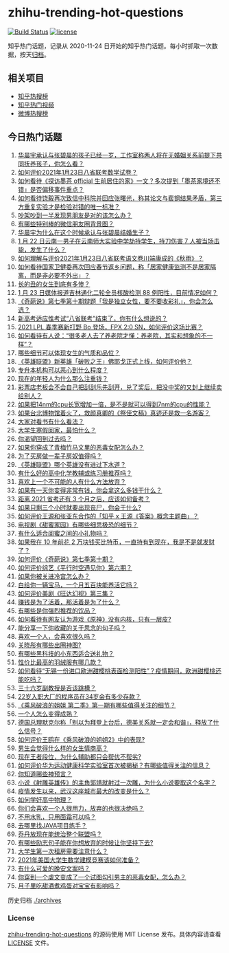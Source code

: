 # zhihu-trending-hot-questions

[![Build Status](https://github.com/justjavac/zhihu-trending-hot-questions/workflows/ci/badge.svg?branch=master)](https://github.com/justjavac/zhihu-trending-hot-questions/actions)
[![license](https://img.shields.io/github/license/justjavac/zhihu-trending-hot-questions)](https://github.com/justjavac/zhihu-trending-hot-questions/blob/master/LICENSE)

知乎热门话题，记录从 2020-11-24 日开始的知乎热门话题。每小时抓取一次数据，按天[归档](./archives)。

## 相关项目

- [知乎热搜榜](https://github.com/justjavac/zhihu-trending-top-search)
- [知乎热门视频](https://github.com/justjavac/zhihu-trending-hot-video)
- [微博热搜榜](https://github.com/justjavac/weibo-trending-hot-search)

## 今日热门话题

<!-- BEGIN -->
<!-- 最后更新时间 Sun Jan 24 2021 07:24:25 GMT+0800 (CST) -->
1. [华晨宇承认与张碧晨的孩子已经一岁，工作室称两人将在无婚姻关系前提下共同抚养孩子，你怎么看？](https://www.zhihu.com/question/440533019)
1. [如何评价2021年1月23日八省联考数学试卷？](https://www.zhihu.com/question/440792065)
1. [如何看待《探访墨茶 official 生前居住的家》一文？多次提到「墨茶家境还不错」是否偏移事件重点？](https://www.zhihu.com/question/440725655)
1. [如何看待饶毅再次致信中科院并回应张曙光，称其论文与裴钢结果矛盾，第三方重复实验才是检验对错的唯一标准？](https://www.zhihu.com/question/440814381)
1. [吵架吵到一半发现男朋友是对的该怎么办？](https://www.zhihu.com/question/422596620)
1. [有哪些特别棒的微信朋友圈背景图？](https://www.zhihu.com/question/337853063)
1. [华晨宇为什么在这个时候承认与张碧晨结婚生子？](https://www.zhihu.com/question/440655743)
1. [1 月 22 日云南一男子在云南师大实验中学劫持学生，持刀伤害 7 人被当场击毙，发生了什么？](https://www.zhihu.com/question/440668867)
1. [如何理解与评价2021年1月23日八省联考语文卷川端康成的《秋雨》？](https://www.zhihu.com/question/440762695)
1. [如何看待国家卫健委再次回应春节返乡问题，称「居家健康监测不是居家隔离，而是非必要不外出」？](https://www.zhihu.com/question/440769081)
1. [长的丑的女生到底有多惨？](https://www.zhihu.com/question/352979580)
1. [1 月 23 日媒体报道吉林通化二轮全员核酸检测 88 例阳性，目前情况如何？](https://www.zhihu.com/question/440793151)
1. [《奇葩说》第七季第十期辩题「我是独立女性，要不要收彩礼」，你会怎么选？](https://www.zhihu.com/question/440833162)
1. [新高考适应性考试“八省联考”结束了，你有什么想说的？](https://www.zhihu.com/question/440749790)
1. [2021 LPL 春季赛新打野 Bo 登场，FPX 2:0 SN，如何评价这场比赛？](https://www.zhihu.com/question/440817019)
1. [如何看待有人说：“很多老人去了养老院才懂：养老院，其实和想象的不一样”？](https://www.zhihu.com/question/440467400)
1. [哪些细节可以体现女生的气质和品位？](https://www.zhihu.com/question/24780989)
1. [《英雄联盟》新英雄「破败之王」佛耶戈正式上线，如何评价他？](https://www.zhihu.com/question/440596499)
1. [专升本机构可以恶心到什么程度？](https://www.zhihu.com/question/400116979)
1. [现在的年轻人为什么那么注重钱？](https://www.zhihu.com/question/440570935)
1. [彩票店老板会不会自己把刮刮乐先刮开，兑了奖后，把没中奖的又封上继续卖给别人？](https://www.zhihu.com/question/438582179)
1. [如果把14nm的cpu长宽增加一倍，是不是就可以得到7nm的cpu的性能？](https://www.zhihu.com/question/432566248)
1. [如果台北博物馆着火了，救颜真卿的《祭侄文稿》真迹还是救一名游客？](https://www.zhihu.com/question/440177008)
1. [大家对看书有什么看法？](https://www.zhihu.com/question/438065523)
1. [大学生寒假回家，最怕什么？](https://www.zhihu.com/question/439088772)
1. [你渴望回到过去吗？](https://www.zhihu.com/question/439257862)
1. [如果你穿成了青梅竹马文里的恶毒女配怎么办？](https://www.zhihu.com/question/397987454)
1. [为了买房做一辈子房奴值得吗？](https://www.zhihu.com/question/420453128)
1. [《英雄联盟》哪个英雄没有进过下水道？](https://www.zhihu.com/question/438823263)
1. [有什么好的高中化学教辅或练习册推荐吗？](https://www.zhihu.com/question/435822087)
1. [喜欢上一个不可能的人有什么方法放弃？](https://www.zhihu.com/question/437379179)
1. [如果有一天你变得非常有钱，你会拿这么多钱干什么？](https://www.zhihu.com/question/437410410)
1. [距离 2021 省考还有 3 个月之后，应该如何备考？](https://www.zhihu.com/question/437712149)
1. [如果只剩三个小时就要出现丧尸，你会干什么?](https://www.zhihu.com/question/370509834)
1. [如何评价王源和张亚东合作的「知乎 x 王源《答案》概念主题曲」？](https://www.zhihu.com/question/440768515)
1. [电视剧《甜蜜家园》有哪些细思极恐的细节？](https://www.zhihu.com/question/435369430)
1. [有什么适合闺蜜之间的小礼物吗？](https://www.zhihu.com/question/376166947)
1. [如果我在 10 年前花 2 万块钱买比特币，一直持有到现在，我是不是就发财了？](https://www.zhihu.com/question/439136003)
1. [如何评价《奇葩说》第七季第十期？](https://www.zhihu.com/question/440825802)
1. [如何评价综艺《平行时空遇见你》第六期？](https://www.zhihu.com/question/440563921)
1. [如果你被关进冷宫怎么办？](https://www.zhihu.com/question/428606792)
1. [白给你一辆宝马，一个月五百块能养活它吗？](https://www.zhihu.com/question/439328886)
1. [如何评价美剧《旺达幻视》第三集？](https://www.zhihu.com/question/440654669)
1. [赚钱是为了活着，那活着是为了什么？](https://www.zhihu.com/question/434831702)
1. [有哪些是你强烈推荐的饮品？](https://www.zhihu.com/question/308481959)
1. [如何看待有网友认为游戏《原神》没有内核，只有一层皮?](https://www.zhihu.com/question/440094943)
1. [能分享一下你收藏的关于思念的句子吗？](https://www.zhihu.com/question/431856176)
1. [喜欢一个人，会喜欢很久吗？](https://www.zhihu.com/question/439722412)
1. [关晓彤有哪些出圈神图?](https://www.zhihu.com/question/408938685)
1. [有哪些黑科技的小东西适合送礼物？](https://www.zhihu.com/question/267703735)
1. [性价比最高的羽绒服有哪几款？](https://www.zhihu.com/question/21938429)
1. [如何看待“无锡一份进口欧洲甜樱桃表面检测阳性”？疫情期间，欧洲甜樱桃还能吃吗？](https://www.zhihu.com/question/440652915)
1. [三十六岁副教授是否该跳槽？](https://www.zhihu.com/question/440257592)
1. [22岁入职大厂的程序员在34岁会有多少存款？](https://www.zhihu.com/question/436336543)
1. [《乘风破浪的姐姐 第二季》第一期有哪些值得关注的细节？](https://www.zhihu.com/question/440602767)
1. [一个人怎么变得成熟？](https://www.zhihu.com/question/431495614)
1. [德国总理默克尔称「别以为拜登上台后，德美关系就一定会和谐」，释放了什么信号？](https://www.zhihu.com/question/440650417)
1. [如何评价王鸥在《乘风破浪的姐姐2》中的表现?](https://www.zhihu.com/question/440631567)
1. [男生会觉得什么样的女生情商高？](https://www.zhihu.com/question/301299059)
1. [现在王者段位，为什么辅助都只会帮优不帮劣?](https://www.zhihu.com/question/435048482)
1. [如何评价华为运动健康科学实验室首次被揭秘？有哪些值得关注的信息？](https://www.zhihu.com/question/440664594)
1. [你知道哪些神预言？](https://www.zhihu.com/question/48944599)
1. [小说《射雕英雄传》的主角郭靖就射过一次雕，为什么小说要取这个名字？](https://www.zhihu.com/question/440235365)
1. [疫情发生以来，武汉这座城市最大的改变是什么？](https://www.zhihu.com/question/439360789)
1. [如何学好高中物理？](https://www.zhihu.com/question/19812276)
1. [你们会喜欢一个人很用力，放弃的也很决绝吗？](https://www.zhihu.com/question/439452346)
1. [不用水乳，只用面霜可以吗？](https://www.zhihu.com/question/65889927)
1. [去哪里找JAVA项目练手？](https://www.zhihu.com/question/427212878)
1. [乔丹放现在能统治整个联盟吗？](https://www.zhihu.com/question/437147240)
1. [有哪些励志句子能在你想放弃的时候让你坚持下去?](https://www.zhihu.com/question/374855511)
1. [大学生第一次租房需要注意什么？](https://www.zhihu.com/question/300610447)
1. [2021年美国大学生数学建模竞赛该如何准备？](https://www.zhihu.com/question/433455038)
1. [有什么可爱的晚安文案吗？](https://www.zhihu.com/question/385512608)
1. [你穿到一个虐文变成了一个试图勾引男主的恶毒女配，怎么办？](https://www.zhihu.com/question/413029409)
1. [月子里吃甜酒煮鸡蛋对宝宝有影响吗？](https://www.zhihu.com/question/440137867)
<!-- END -->

历史归档 [./archives](./archives)

### License

[zhihu-trending-hot-questions](https://github.com/justjavac/zhihu-trending-hot-questions) 的源码使用 MIT License 发布。具体内容请查看 [LICENSE](./LICENSE) 文件。
